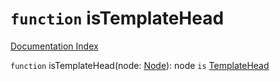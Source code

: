 # `function` isTemplateHead

[Documentation Index](../README.md)

`function` isTemplateHead(node: [Node](../private.interface.Node/README.md)): node `is` [TemplateHead](../private.interface.TemplateHead/README.md)